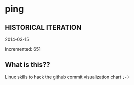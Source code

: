 # ping

## HISTORICAL ITERATION
2014-03-15

Incremented: 651

## What is this?? 
Linux skills to hack the github commit visualization chart `;-)`
